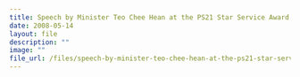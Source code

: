 ```yaml
---
title: Speech by Minister Teo Chee Hean at the PS21 Star Service Award Ceremony 2008
date: 2008-05-14
layout: file
description: ""
image: ""
file_url: /files/speech-by-minister-teo-chee-hean-at-the-ps21-star-service-award-ceremony-2008.pdf
---
```

